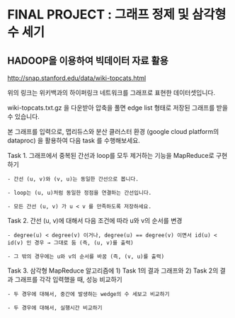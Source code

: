 # FINAL PROJECT : 그래프 정제 및 삼각형 수 세기
## HADOOP을 이용하여 빅데이터 자료 활용

http://snap.stanford.edu/data/wiki-topcats.html

위의 링크는 위키백과의 하이퍼링크 네트워크를 그래프로 표현한 데이터셋입니다.

wiki-topcats.txt.gz 을 다운받아 압축을 풀면 edge list 형태로 저장된 그래프를 받을 수 있습니다.



본 그래프를 입력으로, 맵리듀스와 분산 클러스터 환경 (google cloud platform의 dataproc) 을 활용하여 다음 task 를 수행해보세요.



Task 1. 그래프에서 중복된 간선과 loop를 모두 제거하는 기능을 MapReduce로 구현하기

    - 간선 (u, v)와 (v, u)는 동일한 간선으로 봅니다.

    - loop는 (u, u)처럼 동일한 정점을 연결하는 간선입니다.

    - 모든 간선 (u, v) 가 u < v 를 만족하도록 저장하세요.

Task 2. 간선 (u, v)에 대해서 다음 조건에 따라 u와 v의 순서를 변경

    - degree(u) < degree(v) 이거나, degree(u) == degree(v) 이면서 id(u) < id(v) 인 경우 → 그대로 둠 (즉, (u, v)를 출력)

	- 그 밖의 경우에는 u와 v의 순서를 바꿈 (즉, (v, u)를 출력)

Task 3. 삼각형 MapReduce 알고리즘에 1) Task 1의 결과 그래프와 2) Task 2의 결과 그래프를 각각 입력했을 때, 성능 비교하기

	- 두 경우에 대해서, 중간에 발생하는 wedge의 수 세보고 비교하기

	- 두 경우에 대해서, 실행시간 비교하기

